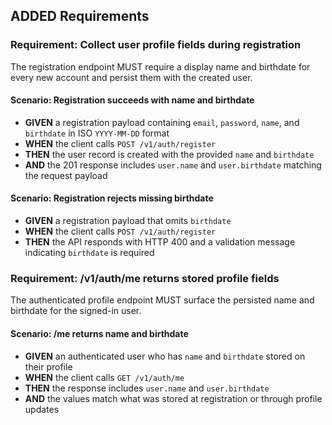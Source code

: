 ## ADDED Requirements
### Requirement: Collect user profile fields during registration
The registration endpoint MUST require a display name and birthdate for every new account and persist them with the created user.

#### Scenario: Registration succeeds with name and birthdate
- **GIVEN** a registration payload containing `email`, `password`, `name`, and `birthdate` in ISO `YYYY-MM-DD` format
- **WHEN** the client calls `POST /v1/auth/register`
- **THEN** the user record is created with the provided `name` and `birthdate`
- **AND** the 201 response includes `user.name` and `user.birthdate` matching the request payload

#### Scenario: Registration rejects missing birthdate
- **GIVEN** a registration payload that omits `birthdate`
- **WHEN** the client calls `POST /v1/auth/register`
- **THEN** the API responds with HTTP 400 and a validation message indicating `birthdate` is required

### Requirement: /v1/auth/me returns stored profile fields
The authenticated profile endpoint MUST surface the persisted name and birthdate for the signed-in user.

#### Scenario: /me returns name and birthdate
- **GIVEN** an authenticated user who has `name` and `birthdate` stored on their profile
- **WHEN** the client calls `GET /v1/auth/me`
- **THEN** the response includes `user.name` and `user.birthdate`
- **AND** the values match what was stored at registration or through profile updates
